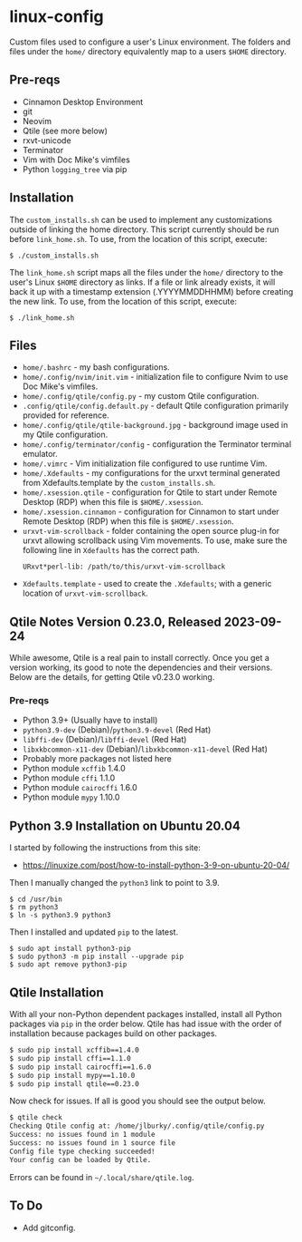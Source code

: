 # linux-config

Custom files used to configure a user's Linux environment. The folders and files
under the `home/` directory equivalently map to a users `$HOME` directory.

## Pre-reqs

* Cinnamon Desktop Environment
* git
* Neovim
* Qtile (see more below)
* rxvt-unicode
* Terminator
* Vim with Doc Mike's vimfiles
* Python `logging_tree` via pip

## Installation

The `custom_installs.sh` can be used to implement any customizations outside of
linking the home directory. This script currently should be run before
`link_home.sh`. To use, from the location of this script, execute: 
```
$ ./custom_installs.sh
```

The `link_home.sh` script maps all the files under the `home/` directory to
the user's Linux `$HOME` directory as links. If a file or link already exists,
it will back it up with a timestamp extension (.YYYYMMDDHHMM) before creating
the new link. To use, from the location of this script, execute:
```
$ ./link_home.sh
```

## Files
* `home/.bashrc` - my bash configurations. 
* `home/.config/nvim/init.vim` - initialization file to configure Nvim to use
  Doc Mike's vimfiles.
* `home/.config/qtile/config.py` - my custom Qtile configuration. 
* `.config/qtile/config.default.py` - default Qtile configuration primarily
  provided for reference.
* `home/.config/qtile/qtile-background.jpg` - background image used in my Qtile
  configuration.
* `home/.config/terminator/config` - configuration the Terminator terminal emulator.
* `home/.vimrc` - Vim initialization file configured to use runtime Vim.
* `home/.Xdefaults` - my configurations for the urxvt terminal generated from
  Xdefaults.template by the `custom_installs.sh`.
* `home/.xsession.qtile` - configuration for Qtile to start under Remote Desktop
  (RDP) when this file is `$HOME/.xsession`.
* `home/.xsession.cinnamon` - configuration for Cinnamon to start under Remote 
Desktop (RDP) when this file is `$HOME/.xsession`.
* `urxvt-vim-scrollback` - folder containing the open source plug-in for urxvt
  allowing scrollback using Vim movements. To use, make sure the following line
  in `Xdefaults` has the correct path.
    ```
    URxvt*perl-lib: /path/to/this/urxvt-vim-scrollback
    ```
* `Xdefaults.template` - used to create the `.Xdefaults`; with a generic
  location of `urxvt-vim-scrollback`.

## Qtile Notes Version 0.23.0, Released 2023-09-24
While awesome, Qtile is a real pain to install correctly. Once you get a version
working, its good to note the dependencies and their versions. Below are the
details, for getting Qtile v0.23.0 working.

### Pre-reqs
* Python 3.9+ (Usually have to install)
* `python3.9-dev` (Debian)/`python3.9-devel` (Red Hat)
* `libffi-dev` (Debian)/`libffi-devel` (Red Hat)
* `libxkbcommon-x11-dev` (Debian)/`libxkbcommon-x11-devel` (Red Hat)
* Probably more packages not listed here
* Python module `xcffib` 1.4.0
* Python module `cffi` 1.1.0
* Python module `cairocffi` 1.6.0
* Python module `mypy` 1.10.0

## Python 3.9 Installation on Ubuntu 20.04
I started by following the instructions from this site:
* https://linuxize.com/post/how-to-install-python-3-9-on-ubuntu-20-04/

Then I manually changed the `python3` link to point to 3.9.
```
$ cd /usr/bin
$ rm python3
$ ln -s python3.9 python3
```

Then I installed and updated `pip` to the latest.
```
$ sudo apt install python3-pip
$ sudo python3 -m pip install --upgrade pip
$ sudo apt remove python3-pip
```

## Qtile Installation
With all your non-Python dependent packages installed, install all Python
packages via `pip` in the order below. Qtile has had issue with the order of
installation because packages build on other packages.

```bash
$ sudo pip install xcffib==1.4.0
$ sudo pip install cffi==1.1.0
$ sudo pip install cairocffi==1.6.0
$ sudo pip install mypy==1.10.0
$ sudo pip install qtile==0.23.0
```

Now check for issues. If all is good you should see the output below.
```bash
$ qtile check
Checking Qtile config at: /home/jlburky/.config/qtile/config.py
Success: no issues found in 1 module
Success: no issues found in 1 source file
Config file type checking succeeded!
Your config can be loaded by Qtile.
```

Errors can be found in `~/.local/share/qtile.log`.

## To Do
* Add gitconfig.
